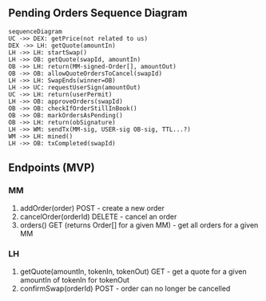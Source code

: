 ## Pending Orders Sequence Diagram

```mermaid
sequenceDiagram
UC ->> DEX: getPrice(not related to us)
DEX ->> LH: getQuote(amountIn)
LH ->> LH: startSwap()
LH ->> OB: getQuote(swapId, amountIn)
OB ->> LH: return(MM-signed-Order[], amountOut)
OB ->> OB: allowQuoteOrdersToCancel(swapId)
LH ->> LH: SwapEnds(winner=OB)
LH ->> UC: requestUserSign(amountOut)
UC ->> LH: return(userPermit)
LH ->> OB: approveOrders(swapId)
OB ->> OB: checkIfOrderStillInBook()
OB ->> OB: markOrdersAsPending()
OB ->> LH: return(obSignature)
LH ->> WM: sendTx(MM-sig, USER-sig OB-sig, TTL...?)
WM ->> LH: mined()
LH ->> OB: txCompleted(swapId)
```

## Endpoints (MVP)

### MM

1. addOrder(order) POST - create a new order
2. cancelOrder(orderId) DELETE - cancel an order
3. orders() GET (returns Order[] for a given MM) - get all orders for a given MM

### LH

1. getQuote(amountIn, tokenIn, tokenOut) GET - get a quote for a given amountIn of tokenIn for tokenOut
2. confirmSwap(orderId) POST - order can no longer be cancelled
